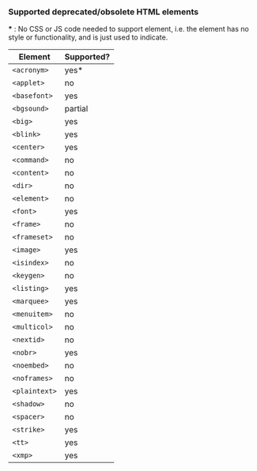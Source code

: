 ### Supported deprecated/obsolete HTML elements

**\*** : No CSS or JS code needed to support element, i.e. the element has no style or functionality, and is just used to indicate.

| Element       | Supported? |
| ------------- | ---------- |
| `<acronym>`   | yes*       |
| `<applet>`    | no         |
| `<basefont>`  | yes        |
| `<bgsound>`   | partial    |
| `<big>`       | yes        |
| `<blink>`     | yes        |
| `<center>`    | yes        |
| `<command>`   | no         |
| `<content>`   | no         |
| `<dir>`       | no         |
| `<element>`   | no         |
| `<font>`      | yes        |
| `<frame>`     | no         |
| `<frameset>`  | no         |
| `<image>`     | yes        |
| `<isindex>`   | no         |
| `<keygen>`    | no         |
| `<listing>`   | yes        |
| `<marquee>`   | yes        |
| `<menuitem>`  | no         |
| `<multicol>`  | no         |
| `<nextid>`    | no         |
| `<nobr>`      | yes        |
| `<noembed>`   | no         |
| `<noframes>`  | no         |
| `<plaintext>` | yes        |
| `<shadow>`    | no         |
| `<spacer>`    | no         |
| `<strike>`    | yes        |
| `<tt>`        | yes        |
| `<xmp>`       | yes        |

